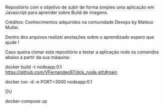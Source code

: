 Repositório com o objetivo de subir de forma simples uma aplicação em Javascript para aprender sobre Build de imagens.  

Créditos: Conhecimentos adquiridos na comunidade Devops by Mateus Muller.  

Dentro dos arquivos realizei anotações sobre o aprendizado espero que ajude !  


Caso queira clonar este repositório e testar a aplicação rode os comandos abaixo a partir da sua máquina:  

docker build -t nodeapp:0.1 https://github.com/VFernandes97/dck_node.git\#main

docker run -d -e PORT=3000 nodeapp:0.1

OU

docker-compose up